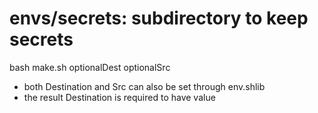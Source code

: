 # envs/secrets: subdirectory to keep secrets
bash make.sh optionalDest optionalSrc
* both Destination and Src can also be set through env.shlib
* the result Destination is required to have value
